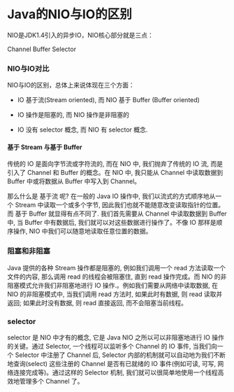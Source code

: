 # Java的NIO与IO的区别

NIO是JDK1.4引入的异步IO，NIO核心部分就是三点：

Channel
Buffer
Selector

### NIO与IO对比

NIO与IO的区别，总体上来说体现在三个方面：

- IO 基于流(Stream oriented), 而 NIO 基于 Buffer (Buffer oriented)

- IO 操作是阻塞的, 而 NIO 操作是非阻塞的
- IO 没有 selector 概念, 而 NIO 有 selector 概念.

#### 基于 Stream 与基于 Buffer

传统的 IO 是面向字节流或字符流的, 而在 NIO 中, 我们抛弃了传统的 IO 流, 而是引入了 Channel 和 Buffer 的概念。在 NIO 中, 我只能从 Channel 中读取数据到 Buffer 中或将数据从 Buffer 中写入到 Channel。

那么什么是 基于流 呢? 在一般的 Java IO 操作中, 我们以流式的方式顺序地从一个 Stream 中读取一个或多个字节, 因此我们也就不能随意改变读取指针的位置。 
而 基于 Buffer 就显得有点不同了. 我们首先需要从 Channel 中读取数据到 Buffer 中, 当 Buffer 中有数据后, 我们就可以对这些数据进行操作了。不像 IO 那样是顺序操作, NIO 中我们可以随意地读取任意位置的数据。

### 阻塞和非阻塞

Java 提供的各种 Stream 操作都是阻塞的, 例如我们调用一个 read 方法读取一个文件的内容, 那么调用 read 的线程会被阻塞住, 直到 read 操作完成。而 NIO 的非阻塞模式允许我们非阻塞地进行 IO 操作.。例如我们需要从网络中读取数据, 在 NIO 的非阻塞模式中, 当我们调用 read 方法时, 如果此时有数据, 则 read 读取并返回; 如果此时没有数据, 则 read 直接返回, 而不会阻塞当前线程。

### selector

selector 是 NIO 中才有的概念, 它是 Java NIO 之所以可以非阻塞地进行 IO 操作的关键。通过 Selector, 一个线程可以监听多个 Channel 的 IO 事件, 当我们向一个 Selector 中注册了 Channel 后, Selector 内部的机制就可以自动地为我们不断地查询(select) 这些注册的 Channel 是否有已就绪的 IO 事件(例如可读, 可写, 网络连接完成等)。通过这样的 Selector 机制, 我们就可以很简单地使用一个线程高效地管理多个 Channel 了。